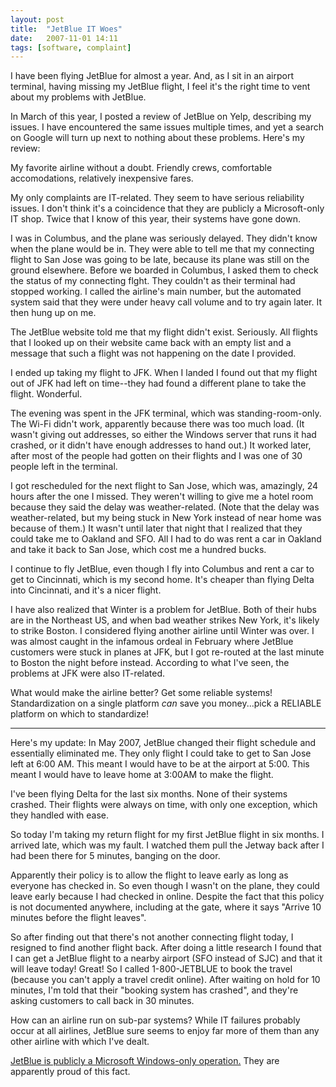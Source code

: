 ```yaml
---
layout: post
title:  "JetBlue IT Woes"
date:   2007-11-01 14:11
tags: [software, complaint]
---
```

I have been flying JetBlue for almost a year. And, as I sit in an airport terminal, having missing my JetBlue flight, I feel it's the right time to vent about my problems with JetBlue.

In March of this year, I posted a review of JetBlue on Yelp, describing my issues. I have encountered the same issues multiple times, and yet a search on Google will turn up next to nothing about these problems. Here's my review:

My favorite airline without a doubt. Friendly crews, comfortable accomodations, relatively inexpensive fares.

My only complaints are IT-related. They seem to have serious reliability issues. I don't think it's a coincidence that they are publicly a Microsoft-only IT shop. Twice that I know of this year, their systems have gone down.

I was in Columbus, and the plane was seriously delayed. They didn't know when the plane would be in. They were able to tell me that my connecting flight to San Jose was going to be late, because its plane was still on the ground elsewhere. Before we boarded in Columbus, I asked them to check the status of my connecting flght. They couldn't as their terminal had stopped working. I called the airline's main number, but the automated system said that they were under heavy call volume and to try again later. It then hung up on me.

The JetBlue website told me that my flight didn't exist. Seriously. All flights that I looked up on their website came back with an empty list and a message that such a flight was not happening on the date I provided.

I ended up taking my flight to JFK. When I landed I found out that my flight out of JFK had left on time--they had found a different plane to take the flight. Wonderful.

The evening was spent in the JFK terminal, which was standing-room-only. The Wi-Fi didn't work, apparently because there was too much load. (It wasn't giving out addresses, so either the Windows server that runs it had crashed, or it didn't have enough addresses to hand out.) It worked later, after most of the people had gotten on their flights and I was one of 30 people left in the terminal.

I got rescheduled for the next flight to San Jose, which was, amazingly, 24 hours after the one I missed. They weren't willing to give me a hotel room because they said the delay was weather-related. (Note that the delay was weather-related, but my being stuck in New York instead of near home was because of them.) It wasn't until later that night that I realized that they could take me to Oakland and SFO. All I had to do was rent a car in Oakland and take it back to San Jose, which cost me a hundred bucks.

I continue to fly JetBlue, even though I fly into Columbus and rent a car to get to Cincinnati, which is my second home. It's cheaper than flying Delta into Cincinnati, and it's a nicer flight.

I have also realized that Winter is a problem for JetBlue. Both of their hubs are in the Northeast US, and when bad weather strikes New York, it's likely to strike Boston. I considered flying another airline until Winter was over. I was almost caught in the infamous ordeal in February where JetBlue customers were stuck in planes at JFK, but I got re-routed at the last minute to Boston the night before instead. According to what I've seen, the problems at JFK were also IT-related.

What would make the airline better? Get some reliable systems! Standardization on a single platform *can* save you money...pick a RELIABLE platform on which to standardize!

------------

Here's my update: In May 2007, JetBlue changed their flight schedule and essentially eliminated me. They only flight I could take to get to San Jose left at 6:00 AM. This meant I would have to be at the airport at 5:00. This meant I would have to leave home at 3:00AM to make the flight.

I've been flying Delta for the last six months. None of their systems crashed. Their flights were always on time, with only one exception, which they handled with ease.

So today I'm taking my return flight for my first JetBlue flight in six months. I arrived late, which was my fault. I watched them pull the Jetway back after I had been there for 5 minutes, banging on the door.

Apparently their policy is to allow the flight to leave early as long as everyone has checked in. So even though I wasn't on the plane, they could leave early because I had checked in online. Despite the fact that this policy is not documented anywhere, including at the gate, where it says "Arrive 10 minutes before the flight leaves".

So after finding out that there's not another connecting flight today, I resigned to find another flight back. After doing a little research I found that I can get a JetBlue flight to a nearby airport (SFO instead of SJC) and that it will leave today! Great! So I called 1-800-JETBLUE to book the travel (because you can't apply a travel credit online). After waiting on hold for 10 minutes, I'm told that their "booking system has crashed", and they're asking customers to call back in 30 minutes.

How can an airline run on sub-par systems? While IT failures probably occur at all airlines, JetBlue sure seems to enjoy far more of them than any other airline with which I've dealt.

[JetBlue is publicly a Microsoft Windows-only operation.]( http://www.baselinemag.com/article2/0,1540,818861,00.asp) They are apparently proud of this fact.
